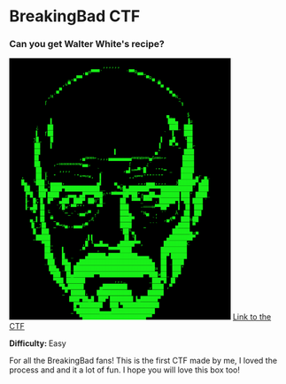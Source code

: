 

  <h1>BreakingBad CTF</h1>
<h3>Can you get Walter White's recipe?</h3>
  <img src=1.png width="400px"/>
  <a href="https://drive.google.com/drive/u/0/folders/1WGTR_UqDbaJwvqNyQFF9r5HVnYhUHdds">Link to the CTF</a>

  <p><b>Difficulty: </b> Easy</p>

  <p>For all the BreakingBad fans! This is the first CTF made by me, I loved the process and and it a lot of fun. I hope you will love this box too!</p>

